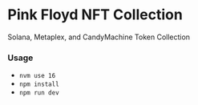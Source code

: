 # Pink Floyd NFT Collection

Solana, Metaplex, and CandyMachine Token Collection

### Usage

- `nvm use 16`
- `npm install`
- `npm run dev`
